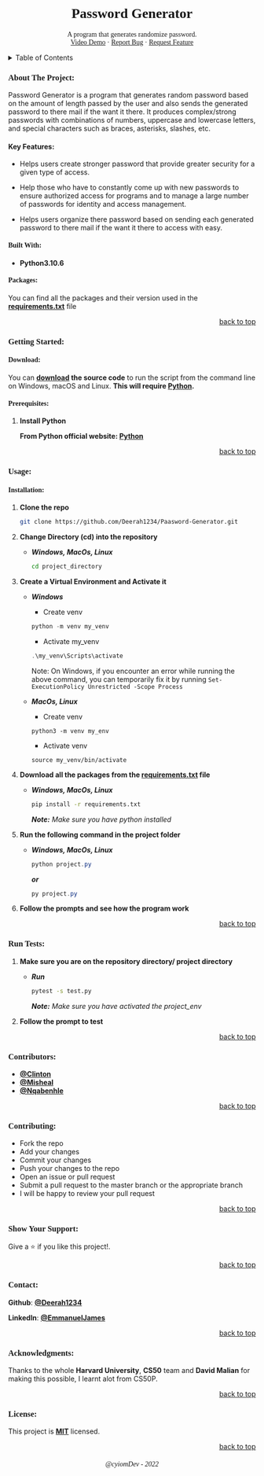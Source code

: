 <!-- PROJECT HEADER -->
<br />
<div align="center">

  <h1 style="font-family:verdana;" align="center">Password Generator</h1>

  <p style="font-family:verdana;" align="center">
    A program that generates randomize password.
    <!-- Video Demo -->
    <br />
    <a  style="font-family:verdana;" href="">Video Demo</a>
    ·
    <!-- Report Bug -->
    <a style="font-family:verdana;" href="https://github.com/Deerah1234/Paasword-Generator/issues">Report Bug</a>
    ·
    <!-- Request Feature -->
    <a style="font-family:verdana;" href="https://github.com/Deerah1234/Paasword-Generator/issues">Request Feature</a>
  </p>
</div>

<!-- TABLE OF CONTENTS -->
<details>
  <summary>Table of Contents</summary>
  <ol>
    <li>
      <a href="https://github.com/Deerah1234/Paasword-Generator#about-the-project">About The Project</a>
      <ul>
        <li><a href="https://github.com/Deerah1234/Paasword-Generator#built-with">Built With</a></li>
      </ul>
      <ul>
        <li><a href="https://github.com/Deerah1234/Paasword-Generator#packages">Packages</a></li>
      </ul>
    </li>
    <li>
      <a href="https://github.com/Deerah1234/Paasword-Generator#getting-started">Getting Started</a>
      <ul>
        <li><a href="https://github.com/Deerah1234/Paasword-Generator#prerequisites">Prerequisites</a></li>
      </ul>
    </li>
    <li>
      <a href="https://github.com/Deerah1234/Paasword-Generator#usage">Usage</a>
      <ul>
        <li><a href="https://github.com/Deerah1234/Paasword-Generator#installation">Installation</a></li>
      </ul>
    </li>
    <li><a href="https://github.com/Deerah1234/Paasword-Generator#run-tests">Run Tests</a></li>
    <li><a href="https://github.com/Deerah1234/Paasword-Generator#contributors">Contributors</a></li>
    <li><a href="https://github.com/Deerah1234/Paasword-Generator#contributing">Contributing</a></li>
    <li><a href="https://github.com/Deerah1234/Paasword-Generator#show-your-support:">Show Your Support</a></li>  
    <li><a href="https://github.com/Deerah1234/Paasword-Generator#contact">Contact</a></li>
    <li><a href="https://github.com/Deerah1234/Paasword-Generator#acknowledgments">Acknowledgments</a></li>
  </ol>
</details>


<!-- ABOUT THE PROJECT -->
<h3 style="font-family:verdana;">About The Project:</h3>

<p style="font-family:verdana;">

Password Generator is a program that generates random password based on the amount of length passed by the user and also sends the generated password to there mail if the want it there.
It produces complex/strong passwords with combinations of numbers, uppercase and lowercase letters, and special characters such as braces, asterisks, slashes, etc.

#### Key Features:
* Helps users create stronger password that provide greater security for a given type of access.

* Help those who have to constantly come up with new passwords to ensure authorized access for programs and to manage a large number of passwords for identity and access management. 

* Helps users organize there password based on sending each generated password to there mail if the want it there to access with easy.

</p> 


<!-- BUILT WITH -->
<h4 style="font-family:verdana;">Built With:</h4>

* **Python3.10.6**


<!-- PACKAGES -->
<h4 style="font-family:verdana;">Packages:</h4>
<p style="font-family:verdana;">

You can find all the packages and their version used in the **[requirements.txt](https://github.com/Deerah1234/Paasword-Generator/blob/main/Project/requirements.txt)** file

</p>
<p align="right"><a href="https://github.com/Deerah1234/Paasword-Generator#password-generator">back to top</a></p>


<!-- GETTING STARTED -->
<h3 style="font-family:verdana;">Getting Started:</h3>

<!-- DOWNLOAD -->
<h4 style="font-family:verdana;">Download:</h4>

You can **[download](https://github.com/Deerah1234/Paasword-Generator/archive/refs/heads/main.zip) the source code** to run the script from the command line on Windows, macOS and Linux. **This will require [Python](https://www.python.org/downloads/).**

<!-- PREREQUISITES -->
<h4 style="font-family:verdana;">Prerequisites:</h4>
<p style="font-family:verdana;">

1. **Install Python**
    
    **From Python official website: [Python](https://www.python.org/downloads/)**
</p>
<p align="right"><a href="https://github.com/Deerah1234/Paasword-Generator#password-generator">back to top</a></p>


<!-- USAGE -->
<h3 style="font-family:verdana;">Usage:</h3>

<!-- INSTALLATION -->
<h4 style="font-family:verdana;">Installation:</h4>
<p style="font-family:verdana;">

1. **Clone the repo**

   ```sh
   git clone https://github.com/Deerah1234/Paasword-Generator.git
   ```

2. **Change Directory (cd) into the repository**
    - _**Windows, MacOs, Linux**_

      ```sh
      cd project_directory
      ```

3. **Create a Virtual Environment and Activate it**
    - _**Windows**_
        
        * Create venv
      ```powershell
      python -m venv my_venv
      ```
      * Activate my_venv
      ```powershell
      .\my_venv\Scripts\activate
      ```
      Note: On Windows, if you encounter an error while running the above command, you can temporarily fix it by running ```Set-ExecutionPolicy Unrestricted -Scope Process```
    - _**MacOs, Linux**_

      * Create venv
      ```shell
      python3 -m venv my_env
      ```
      * Activate venv
      ```shell
      source my_venv/bin/activate
      ```

4. **Download all the packages from the **[requirements.txt](https://github.com/Deerah1234/Paasword-Generator/blob/main/Project/requirements.txt)** file**
    - _**Windows, MacOs, Linux**_

      ```sh
      pip install -r requirements.txt
      ```
      _**Note:** Make sure you have python installed_ 

5. **Run the following command in the project folder**
    - _**Windows, MacOs, Linux**_

      ```powershell
      python project.py
      ```
      _**or**_
      ```powershell
      py project.py
      ```
6. **Follow the prompts and see how the program work**
</p>
<p align="right"><a href="https://github.com/Deerah1234/Paasword-Generator#password-generator">back to top</a></p>


<!-- RUN TEST -->
<h3 style="font-family:verdana;">Run Tests:</h3>
<p style="font-family:verdana;">

1. **Make sure you are on the repository directory/ project directory**
   - _**Run**_
      
      ```sh
     pytest -s test.py
     ```
     _**Note:** Make sure you have activated the project_env_ 
   
2. **Follow the prompt to test**
</p>
<p align="right"><a href="https://github.com/Deerah1234/Paasword-Generator#password-generator">back to top</a></p>


<!-- CONTRIBUTORS -->
<h3 style="font-family:verdana;">Contributors:</h3>
<p style="font-family:verdana;">

* **[@Clinton](https://github.com/clipintoolz)**
* **[@Misheal](https://github.com/mishael-cypher)**
* **[@Nqabenhle](https://github.com/nqabenhle)**
</p>
<p align="right"><a href="https://github.com/Deerah1234/Paasword-Generator#password-generator">back to top</a></p>


<!-- CONTRIBUTING -->
<h3 style="font-family:verdana;">Contributing:</h3>
<p style="font-family:verdana;">

- Fork the repo
- Add your changes
- Commit your changes
- Push your changes to the repo
- Open an issue or pull request
- Submit a pull request to the master branch or the appropriate branch
- I will be happy to review your pull request
</p>
<p align="right"><a href="https://github.com/Deerah1234/Paasword-Generator#password-generator">back to top</a></p>


<!-- SHOW YOUR SUPPORT -->
<h3 style="font-family:verdana;">Show Your Support:</h3>
<p style="font-family:verdana;">

Give a :star: if you like this project!.
</p>
<p align="right"><a href="https://github.com/Deerah1234/Paasword-Generator#password-generator">back to top</a></p>


<!-- CONTACT -->
<h3 style="font-family:verdana;">Contact:</h3>
<p style="font-family:verdana;">

**Github**: **[@Deerah1234](https://twitter.com/deerah1234)**

**LinkedIn**: **[@EmmanuelJames](https://www.linkedin.com/in/emmanuel-james-0418b323b/)**
</p>
<p align="right"><a href="https://github.com/Deerah1234/Paasword-Generator#password-generator">back to top</a></p>


<!-- ACKNOWLEDGMENTS -->
<h3 style="font-family:verdana;">Acknowledgments:</h3>
<p style="font-family:verdana;">

Thanks to the whole **Harvard University**, **CS50** team and **David Malian** for making this possible, I learnt alot from CS50P.
</p>
<p align="right"><a href="https://github.com/Deerah1234/Paasword-Generator#password-generator">back to top</a></p>


<!-- LICENSE -->
<h3 style="font-family:verdana;">License:</h3>
<p style="font-family:verdana;">

This project is **[MIT](https://github.com/Deerah1234/Paasword-Generator/blob/main/LICENSE)** licensed. 
</p>
<p align="right"><a href="https://github.com/Deerah1234/Paasword-Generator#password-generator">back to top</a></p>


<h6 style="font-family:verdana;" align="center"><em>@cyiomDev - 2022<em></h6>

